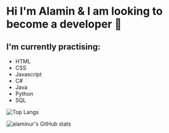 # Hi I'm Alamin & I am looking to become a developer 👋

## I'm currently practising: 
- HTML
- CSS
- Javascript
- C#
- Java
- Python
- SQL

![Top Langs](https://github-readme-stats.vercel.app/api/top-langs/?username=alaminur&layout=compact&theme=radical)


![alaminur's GitHub stats](https://github-readme-stats.vercel.app/api?username=alaminur&show_icons=true&theme=radical)
